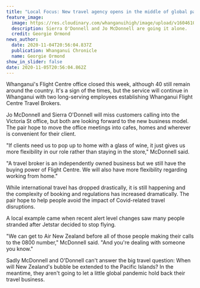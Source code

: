 ```yaml
---
title: "Local Focus: New travel agency opens in the middle of global pandemic"
feature_image:
  image: https://res.cloudinary.com/whanganuihigh/image/upload/v1604610689/News/Sierra_oDonnell._nee_Sim_ex_Chron_5.11.20.jpg
  description: Sierra O'Donnell and Jo McDonnell are going it alone.
  credit: Georgie Ormond
news_author:
  date: 2020-11-04T20:56:04.837Z
  publication: Whanganui Chronicle
  name: Georgie Ormond
show_in_slider: false
date: 2020-11-05T20:56:04.862Z
---
```

Whanganui's Flight Centre office closed this week, although 40 still remain around the country. It's a sign of the times, but the service will continue in Whanganui with two long-serving employees establishing Whanganui Flight Centre Travel Brokers.

Jo McDonnell and Sierra O'Donnell will miss customers calling into the Victoria St office, but both are looking forward to the new business model. The pair hope to move the office meetings into cafes, homes and wherever is convenient for their client.

"If clients need us to pop up to home with a glass of wine, it just gives us more flexibility in our role rather than staying in the store," McDonnell said.

"A travel broker is an independently owned business but we still have the buying power of Flight Centre. We will also have more flexibility regarding working from home."

While international travel has dropped drastically, it is still happening and the complexity of booking and regulations has increased dramatically. The pair hope to help people avoid the impact of Covid-related travel disruptions.

A local example came when recent alert level changes saw many people stranded after Jetstar decided to stop flying.

"We can get to Air New Zealand before all of those people making their calls to the 0800 number," McDonnell said. "And you're dealing with someone you know."

Sadly McDonnell and O'Donnell can't answer the big travel question: When will New Zealand's bubble be extended to the Pacific Islands? In the meantime, they aren't going to let a little global pandemic hold back their travel business.

